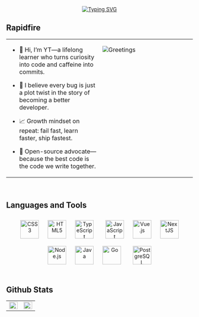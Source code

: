 <div align="center">
<a href="https://git.io/typing-svg"><img src="https://readme-typing-svg.herokuapp.com?font=google+sans+code&size=40&letterSpacing=1px&duration=4000&pause=1000&color=000000&center=true&vCenter=true&width=510&height=70&lines=%3CHello%2CWorld!%2F%3E;%3C%E4%BD%A0%E5%A5%BD%EF%BC%8C%E4%B8%96%E7%95%8C%EF%BC%81%2F%3E;%3C%E3%81%93%E3%82%93%E3%81%AB%E3%81%A1%E3%81%AF%E3%80%81%E4%B8%96%E7%95%8C%EF%BC%81%2F%3E;%3CBonjour%2Cle+monde!%2F%3E;%3CHola%2Cmundo!%2F%3E" alt="Typing SVG" /></a>
</div>

## Rapidfire  
<table><tr><td valign="top" width="50%">

- 🔭  Hi, I’m YT—a lifelong learner who turns curiosity into code and caffeine into commits.  
  

- 🌱 I believe every bug is just a plot twist in the story of becoming a better developer.  
  

- 📈 Growth mindset on repeat: fail fast, learn faster, ship fastest.  
  

- 🤝 Open-source advocate—because the best code is the code we write together.  


</td><td valign="top" width="50%">

![Greetings](https://media2.giphy.com/media/v1.Y2lkPWVjZjA1ZTQ3amhjZTFrbG5jZDdqNTlveXA5ZmU3NWtpZDlweTB1eTZwbjNtNDNlciZlcD12MV9naWZzX3NlYXJjaCZjdD1n/eNepuvrl0tp7rX3erc/giphy.webp)  


</td></tr></table>  

<br/>  


## Languages and Tools  
<div align="center">  
<a href="https://www.w3schools.com/css/" target="_blank"><img style="margin: 10px" src="https://profilinator.rishav.dev/skills-assets/css3-original-wordmark.svg" alt="CSS3" height="50" /></a>  
<a href="https://en.wikipedia.org/wiki/HTML5" target="_blank"><img style="margin: 10px" src="https://profilinator.rishav.dev/skills-assets/html5-original-wordmark.svg" alt="HTML5" height="50" /></a>  
<a href="https://www.typescriptlang.org/" target="_blank"><img style="margin: 10px" src="https://profilinator.rishav.dev/skills-assets/typescript-original.svg" alt="TypeScript" height="50" /></a>    
<a href="https://www.javascript.com/" target="_blank"><img style="margin: 10px" src="https://profilinator.rishav.dev/skills-assets/javascript-original.svg" alt="JavaScript" height="50" /></a> 
<a href="https://vuejs.org/" target="_blank"><img style="margin: 10px" src="https://profilinator.rishav.dev/skills-assets/vuejs-original-wordmark.svg" alt="Vue.js" height="50" /></a>
<a href="https://nextjs.org/" target="_blank"><img style="margin: 10px" src="https://profilinator.rishav.dev/skills-assets/nextjs.png" alt="NextJS" height="50" /></a>
<br/>
<a href="https://nodejs.org/" target="_blank"><img style="margin: 10px" src="https://profilinator.rishav.dev/skills-assets/nodejs-original-wordmark.svg" alt="Node.js" height="50" /></a>  
<a href="https://www.java.com/" target="_blank"><img style="margin: 10px" src="https://profilinator.rishav.dev/skills-assets/java-original-wordmark.svg" alt="Java" height="50" /></a>  
<a href="https://go.dev/" target="_blank"><img style="margin: 10px" src="https://profilinator.rishav.dev/skills-assets/go-original.svg" alt="Go" height="50" /></a>    
<a href="https://www.postgresql.org/" target="_blank"><img style="margin: 10px" src="https://profilinator.rishav.dev/skills-assets/postgresql-original-wordmark.svg" alt="PostgreSQL" height="50" /></a>  
</div>  

<br/>  


## Github Stats  
<table><tr><td valign="top" width="50%">

<img src="https://github-readme-stats.vercel.app/api?username=Fyt1108&show_icons=true&count_private=true&hide_border=true" align="left" style="width: 100%" />

</td><td valign="top" width="50%">

<img src="https://github-readme-stats.vercel.app/api/top-langs/?username=Fyt1108&hide_border=true&layout=compact" align="left" style="width: 100%" />

</td></tr></table>
<br />
